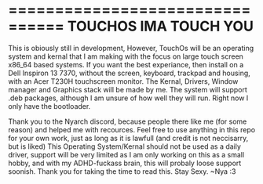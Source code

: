 ================================
          TOUCHOS
       IMA TOUCH YOU
================================

This is obiously still in development, However, TouchOs will be an operating system and kernal that I am making with the focus on large touch screen x86_64 based systems.
If you want the best experiance, then install on a Dell Inspiron 13 7370, without the screen, keyboard, trackpad and housing, with an Acer T230H touchscreen monitor.
The Kernal, Drivers, Window manager and Graphics stack will be made by me. The system will support .deb packages, although I am unsure of how well they will run. Right now I only have the bootloader.


Thank you to the Nyarch discord, because people there like me (for some reason) and helped me with recources.
Feel free to use anything in this repo for your own work, just as long as it is lawfull (and credit is not neccisarry, but is liked)
This Operating System/Kernal should not be used as a daily driver, support will be very limited as I am only working on this as a small hobby, and with my ADHD-fuckass brain, this will probaly loose support soonish.
Thank you for taking the time to read this. Stay Sexy. ~Nya :3
